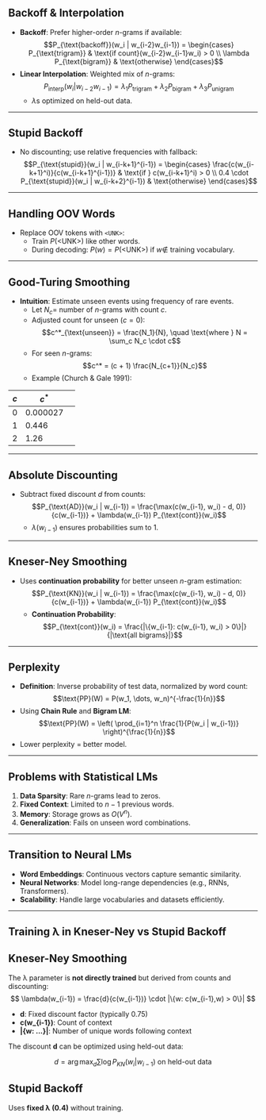 
## **Backoff & Interpolation**
- **Backoff**: Prefer higher-order $n$-grams if available:  
  $$P_{\text{backoff}}(w_i | w_{i-2}w_{i-1}) = \begin{cases} 
  P_{\text{trigram}} & \text{if count}(w_{i-2}w_{i-1}w_i) > 0 \\
  \lambda P_{\text{bigram}} & \text{otherwise}
  \end{cases}$$
- **Linear Interpolation**: Weighted mix of $n$-grams:  
  $$P_{\text{interp}}(w_i | w_{i-2}w_{i-1}) = \lambda_1 P_{\text{trigram}} + \lambda_2 P_{\text{bigram}} + \lambda_3 P_{\text{unigram}}$$  
  - $\lambda$s optimized on held-out data.

---

## **Stupid Backoff**
- No discounting; use relative frequencies with fallback:  
  $$P_{\text{stupid}}(w_i | w_{i-k+1}^{i-1}) = \begin{cases} 
  \frac{c(w_{i-k+1}^i)}{c(w_{i-k+1}^{i-1})} & \text{if } c(w_{i-k+1}^i) > 0 \\
  0.4 \cdot P_{\text{stupid}}(w_i | w_{i-k+2}^{i-1}) & \text{otherwise}
  \end{cases}$$

---

## **Handling OOV Words**
- Replace OOV tokens with `<UNK>`:  
  - Train $P(\text{<UNK>})$ like other words.  
  - During decoding: $P(w) = P(\text{<UNK>})$ if $w \notin$ training vocabulary.

---

## **Good-Turing Smoothing**
- **Intuition**: Estimate unseen events using frequency of rare events.  
  - Let $N_c =$ number of $n$-grams with count $c$.  
  - Adjusted count for unseen ($c=0$):  
    $$c^*_{\text{unseen}} = \frac{N_1}{N}, \quad \text{where } N = \sum_c N_c \cdot c$$  
  - For seen $n$-grams:  
    $$c^* = (c + 1) \frac{N_{c+1}}{N_c}$$  
  - Example (Church & Gale 1991):  

| $c$ | $c^*$    |     |
| --- | -------- | --- |
| 0   | 0.000027 |     |
| 1   | 0.446    |     |
| 2   | 1.26     |     |

---

## **Absolute Discounting**
- Subtract fixed discount $d$ from counts:  
  $$P_{\text{AD}}(w_i | w_{i-1}) = \frac{\max(c(w_{i-1}, w_i) - d, 0)}{c(w_{i-1})} + \lambda(w_{i-1}) P_{\text{cont}}(w_i)$$  
  - $\lambda(w_{i-1})$ ensures probabilities sum to 1.

---

## **Kneser-Ney Smoothing**
- Uses **continuation probability** for better unseen $n$-gram estimation:  
  $$P_{\text{KN}}(w_i | w_{i-1}) = \frac{\max(c(w_{i-1}, w_i) - d, 0)}{c(w_{i-1})} + \lambda(w_{i-1}) P_{\text{cont}}(w_i)$$  
  - **Continuation Probability**:  
    $$P_{\text{cont}}(w_i) = \frac{|\{w_{i-1}: c(w_{i-1}, w_i) > 0\}|}{|\text{all bigrams}|}$$  

---

## **Perplexity**
- **Definition**: Inverse probability of test data, normalized by word count:  
  $$\text{PP}(W) = P(w_1, \dots, w_n)^{-\frac{1}{n}}$$  
- Using **Chain Rule** and **Bigram LM**:  
  $$\text{PP}(W) = \left( \prod_{i=1}^n \frac{1}{P(w_i | w_{i-1})} \right)^{\frac{1}{n}}$$  
- Lower perplexity = better model.

---

## **Problems with Statistical LMs**
1. **Data Sparsity**: Rare $n$-grams lead to zeros.  
2. **Fixed Context**: Limited to $n-1$ previous words.  
3. **Memory**: Storage grows as $O(V^n)$.  
4. **Generalization**: Fails on unseen word combinations.

---

## **Transition to Neural LMs**
- **Word Embeddings**: Continuous vectors capture semantic similarity.  
- **Neural Networks**: Model long-range dependencies (e.g., RNNs, Transformers).  
- **Scalability**: Handle large vocabularies and datasets efficiently.

---
## Training λ in Kneser-Ney vs Stupid Backoff

## Kneser-Ney Smoothing

The λ parameter is **not directly trained** but derived from counts and discounting:
$$
\lambda(w_{i-1}) = \frac{d}{c(w_{i-1})} \cdot |\{w: c(w_{i-1},w) > 0\}| $$

- **d**: Fixed discount factor (typically 0.75) 
- **c(w_{i-1})**: Count of context 
- **|\{w: ...\}|**: Number of unique words following context 

The discount **d** can be optimized using held-out data:

$$d = \arg\max_d \sum \log P_{KN}(w_i|w_{i-1}) \text{ on held-out data}$$

## Stupid Backoff

Uses **fixed λ (0.4)** without training.